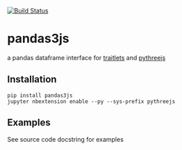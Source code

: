 [![Build Status](https://travis-ci.org/chrisjsewell/pandas3js.svg?branch=master)](https://travis-ci.org/chrisjsewell/pandas3js)

# pandas3js
a pandas dataframe interface for [traitlets](https://traitlets.readthedocs.io/en/stable/index.html) and [pythreejs](https://github.com/jovyan/pythreejs)

## Installation

    pip install pandas3js
    jupyter nbextension enable --py --sys-prefix pythreejs
    
## Examples

See source code docstring for examples

